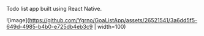 Todo list app built using React Native.


![image](https://github.com/Ygrno/GoaListApp/assets/26521541/3a6dd5f5-649d-4985-b4b0-e725db4eb3c9 | width=100)
